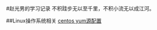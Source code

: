 #赵光男的学习记录
不积跬步无以至千里，不积小流无以成江河。

##Linux操作系统相关
[centos yum源配置](https://github.com/zhaoguangnan/note/blob/master/centosYum%E6%BA%90.md "centos yum源配置")
